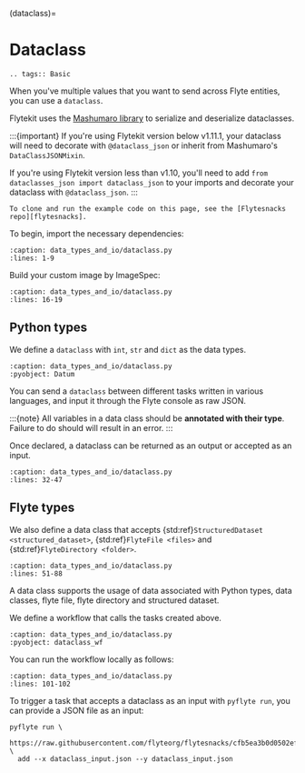 (dataclass)=

# Dataclass

```{eval-rst}
.. tags:: Basic
```

When you've multiple values that you want to send across Flyte entities, you can use a `dataclass`.

Flytekit uses the [Mashumaro library](https://github.com/Fatal1ty/mashumaro)
to serialize and deserialize dataclasses.

:::{important}
If you're using Flytekit version below v1.11.1, your dataclass will need to decorate with `@dataclass_json` or
inherit from Mashumaro's `DataClassJSONMixin`.

If you're using Flytekit version less than v1.10, you'll need to add `from dataclasses_json import dataclass_json` to your imports  and decorate your dataclass with `@dataclass_json`.
:::

```{note}
To clone and run the example code on this page, see the [Flytesnacks repo][flytesnacks].
```

To begin, import the necessary dependencies:

```{rli} https://raw.githubusercontent.com/flyteorg/flytesnacks/cfb5ea3b0d0502ef7df1f2e14f4a0d9b78250b6a/examples/data_types_and_io/data_types_and_io/dataclass.py
:caption: data_types_and_io/dataclass.py
:lines: 1-9
```

Build your custom image by ImageSpec:
```{rli} https://raw.githubusercontent.com/flyteorg/flytesnacks/cfb5ea3b0d0502ef7df1f2e14f4a0d9b78250b6a/examples/data_types_and_io/data_types_and_io/dataclass.py
:caption: data_types_and_io/dataclass.py
:lines: 16-19
```

## Python types
We define a `dataclass` with `int`, `str` and `dict` as the data types.

```{rli} https://raw.githubusercontent.com/flyteorg/flytesnacks/cfb5ea3b0d0502ef7df1f2e14f4a0d9b78250b6a/examples/data_types_and_io/data_types_and_io/dataclass.py
:caption: data_types_and_io/dataclass.py
:pyobject: Datum
```

You can send a `dataclass` between different tasks written in various languages, and input it through the Flyte console as raw JSON.

:::{note}
All variables in a data class should be **annotated with their type**. Failure to do should will result in an error.
:::

Once declared, a dataclass can be returned as an output or accepted as an input.

```{rli} https://raw.githubusercontent.com/flyteorg/flytesnacks/cfb5ea3b0d0502ef7df1f2e14f4a0d9b78250b6a/examples/data_types_and_io/data_types_and_io/dataclass.py
:caption: data_types_and_io/dataclass.py
:lines: 32-47
```

## Flyte types
We also define a data class that accepts {std:ref}`StructuredDataset <structured_dataset>`,
{std:ref}`FlyteFile <files>` and {std:ref}`FlyteDirectory <folder>`.

```{rli} https://raw.githubusercontent.com/flyteorg/flytesnacks/cfb5ea3b0d0502ef7df1f2e14f4a0d9b78250b6a/examples/data_types_and_io/data_types_and_io/dataclass.py
:caption: data_types_and_io/dataclass.py
:lines: 51-88
```

A data class supports the usage of data associated with Python types, data classes,
flyte file, flyte directory and structured dataset.

We define a workflow that calls the tasks created above.

```{rli} https://raw.githubusercontent.com/flyteorg/flytesnacks/cfb5ea3b0d0502ef7df1f2e14f4a0d9b78250b6a/examples/data_types_and_io/data_types_and_io/dataclass.py
:caption: data_types_and_io/dataclass.py
:pyobject: dataclass_wf
```

You can run the workflow locally as follows:

```{rli} https://raw.githubusercontent.com/flyteorg/flytesnacks/cfb5ea3b0d0502ef7df1f2e14f4a0d9b78250b6a/examples/data_types_and_io/data_types_and_io/dataclass.py
:caption: data_types_and_io/dataclass.py
:lines: 101-102
```

To trigger a task that accepts a dataclass as an input with `pyflyte run`, you can provide a JSON file as an input:
```
pyflyte run \
  https://raw.githubusercontent.com/flyteorg/flytesnacks/cfb5ea3b0d0502ef7df1f2e14f4a0d9b78250b6a/examples/data_types_and_io/data_types_and_io/dataclass.py \
  add --x dataclass_input.json --y dataclass_input.json
```

[flytesnacks]: https://github.com/flyteorg/flytesnacks/tree/master/examples/data_types_and_io/
